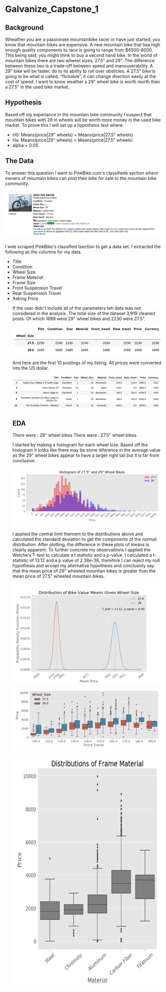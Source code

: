 # Galvanize_Capstone_1
## Background
Wheather you are a passionate mountainbike racer or have just started, you know that mountain bikes are expensive. A new mountain bike that has high enough quality components to race is going to range from $4500-8000. This being said, you might think to buy a second hand bike. In the world of mountain bikes there are two wheeel sizes, 27.5"  and 29". The difference between these two is a trade-off between speed and manouverability. A 29" bike will be faster, do to its ability to roll over obsticles. A 27.5" bike is going to be what is called, "flickable", it can change direction easily at the cost of speed. I want to know weather a 29" wheel bike is worth morth than a 27.5" in the used bike market.

## Hypothesis
Based off my experiance in the mountain bike community I suspect that mountain bikes with 29 in wheels will be worth more money in the used bike market. To prove this I will set up a hypothesis test where:
<ul>
    <li> H0: Means(price|29" wheels) = Means(price|27.5" wheels)
    <li> Ha: Means(price|29" wheels) > Means(price|27.5" wheels)
    <li> alpha = 0.05
</ul>

## The Data
To answer this question I went to PinkBike.com's classifieds section where owners of mountain bikes can post their bike for sale to the mountain bike community. 

<p align="center">
  <img src="Images/posting.png" >
</p>

I web scraped PinkBike's classified tsection to get a data set. I extracted the following as the columns for my data.
<ul> 
    <li>Title
    <li>Condition
    <li>Wheel Size
    <li>Frame Material
    <li>Frame Size
    <li>Front Suspension Travel
    <li>Rear Suspension Travel
    <li>Asking Price

If the user didn't include all of the parameters teh data was not considered in the analysis. The total size of the dataset 
3,919 cleaned posts. Of which 1689 were 29" wheel bikes and 2230 were 27.5". 

<p align="center">
  <img src="Images/cleaned_data.png" >
</p>
And here are the first 10 postings of my listing. All prices were converted into the US dollar. 
<p align="center">
  <img src="Images/df_head.png" >
</p>

## EDA

There were :  29" wheel bikes
There were : 27.5" wheel bikes. 

I started by making a histogram for each wheel size. Based off the histogram it looks like there may be some diference in the average value as the 29" wheel bikes appear to have a larger right tail but it is far from conclusive.

<p align="center">
  <img src="Images/hist_no_kde.png" >
</p>

I applied the central limit theroem to the distributions above and calculated the standard deviation to get the components of the normal distribution. After plotting, the difference in these plots of means is clearly apparent. To further concrete my observaitions I applied the Welche's T-test to calculate a t statistic and a p-value. I calculated a t-statistic of 13.12 and a p value of 2.38e-38, therefore I can reject my null hypothesis and accept my alternative hypothesis and conclusivly say that the mean price of 29" wheeled mountian bikes is greater than the mean price of 27.5" wheeled mountain bikes. 

<p align="center">
  <img src="Images/Dist_of_means.png" >
</p>

<p align="center">
  <img src="Images/box_plot.png" >
</p>

<p align="center">
  <img src="Images/boxplot_material.png" width=600 height=750  >
</p>